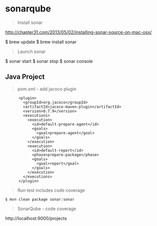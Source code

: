 # sonarqube

> Install sonar

http://chapter31.com/2013/05/02/installing-sonar-source-on-mac-osx/

$ brew update
$ brew install sonar

> Launch sonar

$ sonar start
$ sonar stop
$ sonar console

## Java Project

> pom.xml - add jacoco plugin

```
      <plugin>
        <groupId>org.jacoco</groupId>
        <artifactId>jacoco-maven-plugin</artifactId>
        <version>0.7.9</version>
        <executions>
          <execution>
            <id>default-prepare-agent</id>
            <goals>
              <goal>prepare-agent</goal>
            </goals>
          </execution>
          <execution>
            <id>default-report</id>
            <phase>prepare-package</phase>
            <goals>
              <goal>report</goal>
            </goals>
          </execution>
        </executions>
      </plugin>
```

> Run test includes code coverage

```
$ mvn clean package sonar:sonar
```

> SonarQube - code coverage

http://localhost:9000/projects
